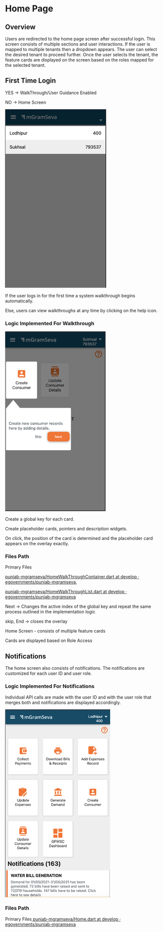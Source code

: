 # Home Page

## Overview

Users are redirected to the home page screen after successful login. ​ This screen consists of multiple sections and user interactions. If the user is mapped to multiple tenants then a dropdown appears. The user can select the desired tenant to proceed further. Once the user selects the tenant, the feature cards are displayed on the screen based on the roles mapped for the selected tenant.

## **First Time Login**

YES → WalkThrough/User Guidance Enabled

NO → Home Screen

![](<../../../../.gitbook/assets/image (38).png>)

If the user logs in for the first time a system walkthrough begins automatically.

Else, users can view walkthroughs at any time by clicking on the help icon.

### **Logic Implemented For Walkthrough**

****![](<../../../../.gitbook/assets/image (114).png>)****

Create a global key for each card.

Create placeholder cards, pointers and description widgets.

On click, the position of the card is determined and the placeholder card appears on the overlay exactly.

### **Files Path**

Primary Files

[ <img src="https://github.com/fluidicon.png" alt="" data-size="line">punjab-mgramseva/HomeWalkThroughContainer.dart at develop · egovernments/punjab-mgramseva](https://github.com/egovernments/punjab-mgramseva/blob/develop/frontend/mgramseva/lib/screeens/Home/HomeWalkThrough/HomeWalkThroughContainer.dart),

[ <img src="https://github.com/fluidicon.png" alt="" data-size="line">](https://github.com/egovernments/punjab-mgramseva/blob/develop/frontend/mgramseva/lib/screeens/Home/HomeWalkThrough/HomeWalkThroughList.dart)[punjab-mgramseva/HomeWalkThroughList.dart at develop · egovernments/punjab-mgramseva](https://github.com/egovernments/punjab-mgramseva/blob/develop/frontend/mgramseva/lib/screeens/Home/HomeWalkThrough/HomeWalkThroughList.dart)

Next → Changes the active index of the global key and repeat the same process outlined in the implementation logic

skip, End → closes the overlay

Home Screen - consists of multiple feature cards

Cards are displayed based on Role Access

## Notifications

The home screen also consists of notifications. The notifications are customized for each user ID and user role.

### **Logic Implemented For Notifications**

Individual API calls are made with the user ID and with the user role that merges both and notifications are displayed accordingly.

****![](<../../../../.gitbook/assets/image (140).png>)****

### **Files Path**

Primary Files[ <img src="https://github.com/fluidicon.png" alt="" data-size="line">punjab-mgramseva/Home.dart at develop · egovernments/punjab-mgramseva](https://github.com/egovernments/punjab-mgramseva/blob/develop/frontend/mgramseva/lib/screeens/Home/Home.dart)

